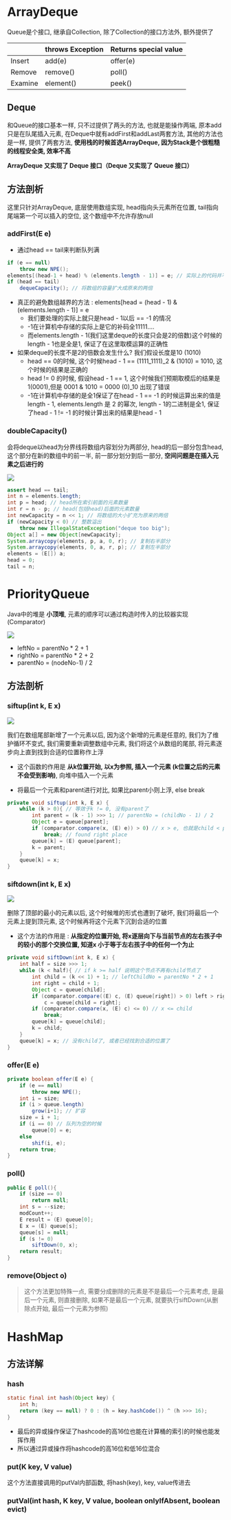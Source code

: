 # ArrayDeque

Queue是个接口,  继承自Collection, 除了Collection的接口方法外, 额外提供了

|         | throws Exception | Returns special value |
| ------- | ---------------- | --------------------- |
| Insert  | add(e)           | offer(e)              |
| Remove  | remove()         | poll()                |
| Examine | element()        | peek()                |

## Deque

和Queue的接口基本一样, 只不过提供了两头的方法, 也就是能操作两端, 原本add只是在队尾插入元素, 在Deque中就有addFirst和addLast两套方法, 其他的方法也是一样, 提供了两套方法, **使用栈的时候首选ArrayDeque, 因为Stack是个很粗糙的线程安全类, 效率不高**

**ArrayDeque 又实现了 Deque 接口（Deque 又实现了 Queue 接口）**

## 方法剖析

这里只针对ArrayDeque, 底层使用数组实现, head指向头元素所在位置, tail指向尾端第一个可以插入的空位,  这个数组中不允许存放null

### addFirst(E e)

- 通过head == tail来判断队列满

```java
if (e == null) 
    throw new NPE();
elements[(head-1 + head) % (elements.length - 1)] = e; // 实际上的代码并不是这个, 但是实现的功能是这个
if (head == tail)
    dequeCapacity(); // 将数组的容量扩大成原来的两倍
```

- 真正的避免数组越界的方法 : elements[head = (head - 1) & (elements.length - 1)] = e
  - 我们要处理的实际上就只是head - 1以后 == -1 的情况
  - -1在计算机中存储的实际上是它的补码全11111....
  - 而elements.length - 1(我们这里deque的长度只会是2的倍数)这个时候的length - 1也是全是1, 保证了在这里取模运算的正确性
- 如果deque的长度不是2的倍数会发生什么? 我们假设长度是10 (1010)
  - head == 0的时候, 这个时候head - 1 == (1111_1111)_2 & (1010) = 1010, 这个时候的结果是正确的
  - head != 0 的时候, 假设head - 1 == 1, 这个时候我们预期取模后的结果是1(0001),但是 0001 & 1010 = 0000 (0)_10 出现了错误
  - \-1在计算机中存储的是全1保证了在head - 1 == -1 的时候运算出来的值是length - 1, elements.length 是 2 的幂次, length - 1的二进制是全1, 保证了head - 1 != -1 的时候计算出来的结果是head - 1

### doubleCapacity()



会将deque以head为分界线将数组内容划分为两部分, head的后一部分包含head, 这个部分在新的数组中的前一半,  前一部分划分到后一部分, **空间问题是在插入元素之后进行的**

![](https://pdai.tech/images/collection/ArrayDeque_doubleCapacity.png)

```java
assert head == tail;
int n = elements.length;
int p = head; // head所在索引前面的元素数量
int r = n - p; // head(包括head)后面的元素数量
int newCapacity = n << 1; // 将数组的大小扩充为原来的两倍
if (newCapacity < 0) // 整数溢出
    throw new IllegalStateException("deque too big");
Object a[] = new Object[newCapacity];
System.arraycopy(elements, p, a, 0, r); // 复制右半部分
System.arraycopy(elements, 0, a, r, p); // 复制左半部分
elements = (E[]) a;
head = 0;
tail = n;
```

# PriorityQueue

Java中的堆是 **小顶堆**, 元素的顺序可以通过构造时传入的比较器实现(Comparator)

![](https://pdai.tech/images/collection/PriorityQueue_base.png)

- leftNo = parentNo * 2 + 1
- rightNo = parentNo * 2 + 2
- parentNo = (nodeNo-1) / 2

## 方法剖析



### siftup(int k, E x)

![](https://pdai.tech/images/collection/PriorityQueue_offer.png)

我们在数组尾部新增了一个元素以后, 因为这个新增的元素是任意的, 我们为了维护循环不变式, 我们需要重新调整数组中元素, 我们将这个从数组的尾部, 将元素逐步向上直到找到合适的位置称作上浮

- 这个函数的作用是 **从k位置开始, 以x为参照,  插入一个元素 (k位置之后的元素不会受到影响)**, 向堆中插入一个元素

- 将最后一个元素和parent进行对比, 如果比parent小则上浮, else break

```java
private void siftup(int k, E x) {
    while (k > 0){ // 等效于k != 0, 没有parent了
        int parent = (k - 1) >>> 1; // parentNo = (childNo - 1) / 2
        Object e = queue[parent];
        if (comparator.compare(x, (E) e)) > 0) // x > e, 也就是child < parent的时候
            break; // found right place
        queue[k] = (E) queue[parent];
        k = parent;
    }
    queue[k] = x;
}

```

 

### siftdown(int k, E x)

![](https://pdai.tech/images/collection/PriorityQueue_poll.png)

删除了顶部的最小的元素以后, 这个时候堆的形式也遭到了破坏, 我们将最后一个元素上提到顶元素, 这个时候再将这个元素下沉到合适的位置

- 这个方法的作用是 : **从指定的位置开始, 将x逐层向下与当前节点的左右孩子中的较小的那个交换位置, 知道x 小于等于左右孩子中的任何一个为止**

```java
private void siftDown(int k, E x) {
    int half = size >>> 1;
    while (k < half){ // if k >= half 说明这个节点不再有child节点了
        int child = (k << 1) + 1; // leftChildNo = parentNo * 2 + 1
        int right = child + 1;
        Object c = queue[child];
        if (comparator.compare((E) c, (E) queue[right]) > 0) left > right
            c = queue[child = right];
        if (comparator.compare(x, (E) c) <= 0) // x <= child
            break;
        queue[k] = queue[child];
        k = child;
    }
    queue[k] = x; // 没有child了, 或者已经找到合适的位置了
}
```

### offer(E e)

```java
private boolean offer(E e) {
    if (e == null)
        throw new NPE();
    int i = size;
    if (i > queue.length)
        grow(i+1); // 扩容
   	size = i + 1;
    if (i == 0) // 队列为空的时候
        queue[0] = e;
    else 
        shif(i, e);
    return true;
}
```

### poll()

```java
public E poll(){
    if (size == 0) 
        return null;
    int s = --size;
    modCount++;
    E result = (E) queue[0];
	E x = (E) queue[s];
    queue[s] = null;
    if (s != 0) 
        siftDown(0, x);
    return result;
}
```



### remove(Object o)

> 这个方法更加特殊一点, 需要分成删除的元素是不是最后一个元素考虑, 是最后一个元素, 则直接删除, 如果不是最后一个元素, 就要执行siftDown(从删除点开始, 最后一个元素为参照)

# HashMap

## 方法详解

### hash

```java
static final int hash(Object key) {
    int h;
    return (key == null) ? 0 : (h = key.hashCode()) ^ (h >>> 16);
}
```

- 最后的异或操作保证了hashcode的高16位也能在计算桶的索引的时候也能发挥作用
- 所以通过异或操作将hashcode的高16位和低16位混合

### put(K key, V value)

这个方法直接调用的putVal内部函数, 将hash(key), key, value传进去

### putVal(int hash, K key, V value, boolean onlyIfAbsent, boolean evict)



